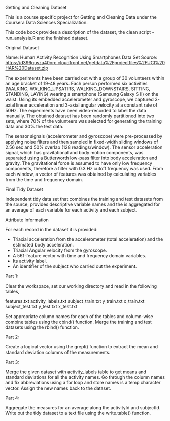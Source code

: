 Getting and Cleaning Dataset

This is a course specific project for Getting and Cleaning Data under the Coursera Data 
Sciences Specialization.

This code book provides a description of the dataset, the clean script - run_analysis.R 
and the finished dataset.

Original Dataset

Name: Human Activity Recognition Using Smartphones Data Set
Source: https://d396qusza40orc.cloudfront.net/getdata%2Fprojectfiles%2FUCI%20HAR%20Dataset.zip

The experiments have been carried out with a group of 30 volunteers within an age bracket 
of 19-48 years. Each person performed six activities (WALKING, WALKING_UPSATIRS, WALKING_DOWNSTAIRS, 
SITTING, STANDING, LAYING) wearing a smartphone (Samsung Galaxy S II) on the waist. Using its 
embedded accelerometer and gyroscope, we captured 3-axial linear acceleration and 3-axial angular 
velocity at a constant rate of 50Hz. The experiments have been video-recorded to label the data manually. 
The obtained dataset has been randomly partitioned into two sets, where 70% of the volunteers was 
selected for generating the training data and 30% the test data.

The sensor signals (accelerometer and gyroscope) were pre-processed by applying noise filters and 
then sampled in fixed-width sliding windows of 2.56 sec and 50% overlap (128 readings/window). 
The sensor acceleration signal, which has gravitational and body motion components, was separated 
using a Butterworth low-pass filter into body acceleration and gravity. The gravitational force is 
assumed to have only low frequency components, therefore a filter with 0.3 Hz cutoff frequency was used. 
From each window, a vector of features was obtained by calculating variables from the time and frequency domain.


Final Tidy Dataset

Independent tidy data set that combines the training and test datasets from the source, provides descriptive
variable names and the is aggregated for an average of each variable for each activity and each subject.


Attribute Information

For each record in the dataset it is provided:
- Triaxial acceleration from the accelerometer (total acceleration) and the estimated body acceleration.
- Triaxial Angular velocity from the gyroscope.
- A 561-feature vector with time and frequency domain variables.
- Its activity label.
- An identifier of the subject who carried out the experiment. 

Part 1: 

Clear the workspace, set our working directory and read in the following tables,

features.txt
activity_labels.txt
subject_train.txt
y_train.txt
x_train.txt
subject_test.txt
y_test.txt
x_test.txt

Set appropriate column names for each of the tables and column-wise combine tables using the 
cbind() function. Merge the training and test datasets using the rbind() function.

Part 2: 

Create a logical vector using the grepl() function to extract the mean and standard deviation columns
of the measurements.

Part 3: 

Merge the given dataset with activity_labels table to get means and standard deviations for all 
the activity names. Go through the column names and fix abbreviations using a for loop and store 
names is a temp character vector. Assign the new names back to the dataset. 

Part 4:

Aggregate the measures for an average along the activityId and subjectId. Write out the tidy dataset
to a text file using the write.table() function.
